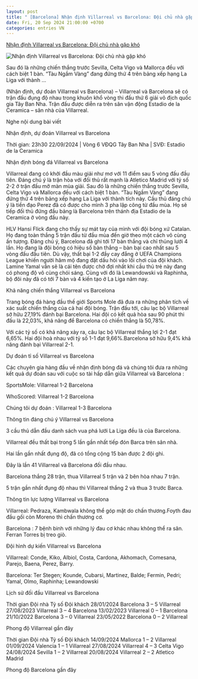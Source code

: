 ```yaml
---
layout: post
title: " [Barcelona] Nhận định Villarreal vs Barcelona: Đội chủ nhà gặp khó"
date: Fri, 20 Sep 2024 21:00:00 +0700
categories: entries VN
---
```

[Nhận định Villarreal vs Barcelona: Đội chủ nhà gặp khó](https://thethao247.vn/441-nhan-dinh-villarreal-vs-barcelona-doi-chu-nha-gap-kho-d342574.html)

![Nhận định Villarreal vs Barcelona: Đội chủ nhà gặp khó](https://cdn-img.thethao247.vn/storage/files/camhm/social-thumb/2024/09/20/thethao247-42-195634avatar.jpg)

Sau đó là những chiến thắng trước Sevilla, Celta Vigo và Mallorca đều với cách biệt 1 bàn. “Tàu Ngầm Vàng” đang đứng thứ 4 trên bảng xếp hạng La Liga với thành ...

(Nhận định, dự đoán Villarreal vs Barcelona) – Villarreal và Barcelona sẽ có trận đấu đụng độ nhau trong khuôn khổ vòng thi đấu thứ 6 giải vô địch quốc gia Tây Ban Nha. Trận đấu được diễn ra trên sân vận động Estadio de la Ceramica – sân nhà của Villarreal.

Nghe nội dung bài viết

Nhận định, dự đoán Villarreal vs Barcelona

Thời gian: 23h30 22/09/2024 | Vòng 6 VĐQG Tây Ban Nha | SVĐ: Estadio de la Ceramica

Nhận định bóng đá Villarreal vs Barcelona

Villarreal đang có khởi đầu màu giải như mơ với 11 điểm sau 5 vòng đấu đầu tiên. Đáng chú ý là trận hòa với đối thủ rất mạnh là Atletico Madrid với tỷ số 2-2 ở trận đấu mở màn mùa giải. Sau đó là những chiến thắng trước Sevilla, Celta Vigo và Mallorca đều với cách biệt 1 bàn. “Tàu Ngầm Vàng” đang đứng thứ 4 trên bảng xếp hạng La Liga với thành tích này. Cầu thủ đáng chú ý là tiền đạo Perez đã có được cho mình 3 pha lập công từ đầu mùa. Họ sẽ tiếp đối thủ đứng đầu bảng là Barcelona trên thánh địa Estadio de la Ceramica ở vòng đấu này.

HLV Hansi Flick đang cho thấy sự mát tay của mình với đội bóng xứ Catalan. Họ đang toàn thắng 5 trận đấu từ đầu mùa đến giờ theo một cách vô cùng ấn tượng. Đáng chú ý, Barcelona đã ghi tới 17 bàn thắng và chỉ thủng lưới 4 lần. Họ đang là đội bóng có hiệu số bàn thắng – bàn bại cao nhất sau 5 vòng đấu đầu tiên. Dù vậy, thất bại 1-2 đầy cay đắng ở UEFA Champions League khiến người hâm mộ đang đặt dấu hỏi vào lối chơi của đội khách. Lamine Yamal vẫn sẽ là cái tên được chờ đợi nhất khi cầu thủ trẻ này đang có phong độ vô cùng chói sáng. Cùng với đó là Lewandowski và Raphinha, bộ đôi này đã có tới 7 bàn và 4 kiến tạo ở La Liga năm nay.

Khả năng chiến thắng Villarreal vs Barcelona

Trang bóng đá hàng đầu thế giới Sports Mole đã đưa ra những phân tích về xác suất chiến thắng của cả hai đội bóng. Trận đấu tới, câu lạc bộ Villarreal sở hữu 27,19% đánh bại Barcelona. Hai đội có kết quả hòa sau 90 phút thi đấu là 22,03%, khả năng để Barcelona có chiến thắng là 50,78%.

Với các tỷ số có khả năng xảy ra, câu lạc bộ Villarreal thắng lợi 2-1 đạt 6,65%. Hai đội hoà nhau với tỷ số 1-1 đạt 9,66%.Barcelona sở hữu 9,4% khả năng đánh bại Villarreal 2-1.

Dự đoán tỉ số Villarreal vs Barcelona

Các chuyên gia hàng đầu về nhận định bóng đá và chúng tôi đưa ra những kết quả dự đoán sau với cuộc so tài hấp dẫn giữa Villarreal và Barcelona :

SportsMole: Villarreal 1-2 Barcelona

WhoScored: Villarreal 1-2 Barcelona

Chúng tôi dự đoán : Villarreal 1-3 Barcelona

Thông tin đáng chú ý Villarreal vs Barcelona

3 cầu thủ dẫn đầu danh sách vua phá lưới La Liga đều là của Barcelona.

Villarreal đều thất bại trong 5 lần gần nhất tiếp đón Barca trên sân nhà.

Hai lần gần nhất đụng độ, đã có tổng cộng 15 bàn được 2 đội ghi.

Đây là lần 41 Villarreal và Barcelona đối đầu nhau.

Barcelona thắng 28 trận, thua Villarreal 5 trận và 2 bên hòa nhau 7 trận.

5 trận gần nhất đụng độ nhau thì Villarreal thắng 2 và thua 3 trước Barca.

Thông tin lực lượng Villarreal vs Barcelona

Villarreal: Pedraza, Kambwala không thể góp mặt do chấn thương.Foyth đau đầu gối còn Moreno thì chấn thương cơ.

Barcelona : 7 bệnh binh với những lý đau cơ khác nhau không thể ra sân. Ferran Torres bị treo giò.

Đội hình dự kiến Villarreal vs Barcelona

Villarreal: Conde, Kiko, Albiol, Costa, Cardona, Akhomach, Comesana, Parejo, Baena, Perez, Barry.

Barcelona: Ter Stegen; Kounde, Cubarsi, Martinez, Balde; Fermin, Pedri; Yamal, Olmo, Raphinha; Lewandowski

Lịch sử đối đầu Villarreal vs Barcelona

Thời gian Đội nhà Tỷ số Đội khách 28/01/2024 Barcelona 3 – 5 Villarreal 27/08/2023 Villarreal 3 – 4 Barcelona 13/02/2023 Villarreal 0 – 1 Barcelona 21/10/2022 Barcelona 3 – 0 Villarreal 23/05/2022 Barcelona 0 – 2 Villarreal

Phong độ Villarreal gần đây

Thời gian Đội nhà Tỷ số Đội khách 14/09/2024 Mallorca 1 – 2 Villarreal 01/09/2024 Valencia 1 – 1 Villarreal 27/08/2024 Villarreal 4 – 3 Celta Vigo 24/08/2024 Sevilla 1 – 2 Villarreal 20/08/2024 Villarreal 2 – 2 Atletico Madrid

Phong độ Barcelona gần đây

